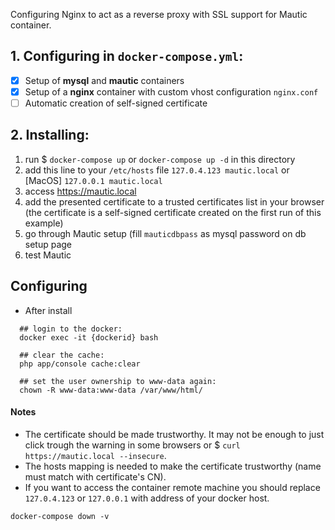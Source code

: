 Configuring Nginx to act as a reverse proxy with SSL support for Mautic container.

## 1. Configuring in `docker-compose.yml`:

* [x] Setup of **mysql** and **mautic** containers
* [x] Setup of a **nginx** container with custom vhost configuration `nginx.conf`
* [ ] Automatic creation of self-signed certificate

## 2. Installing:

1. run $ ```docker-compose up``` or `docker-compose up -d` in this directory
2. add this line to your `/etc/hosts` file ```127.0.4.123 mautic.local``` or [MacOS] ```127.0.0.1 mautic.local```
3. access https://mautic.local
4. add the presented certificate to a trusted certificates list in your browser (the certificate is a self-signed certificate created on the first run of this example)
5. go through Mautic setup (fill ```mauticdbpass``` as mysql password on db setup page
6. test Mautic

## Configuring

- After install

```
  ## login to the docker: 
  docker exec -it {dockerid} bash

  ## clear the cache: 
  php app/console cache:clear

  ## set the user ownership to www-data again: 
  chown -R www-data:www-data /var/www/html/
```


#### Notes
* The certificate should be made trustworthy. It may not be enough to just click trough the warning in some browsers or $ `curl https://mautic.local --insecure`.
* The hosts mapping is needed to make the certificate trustworthy (name must match with certificate's CN).
* If you want to access the container remote machine you should replace `127.0.4.123` or `127.0.0.1` with address of your docker host.

`docker-compose down -v`